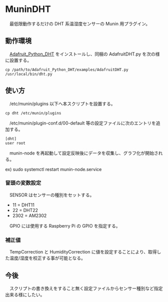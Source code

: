 # MuninDHT
　最低限動作するだけの DHT 系温湿度センサーの Munin 用プラグイン。

## 動作環境
　[Adafruit_Python_DHT](https://github.com/adafruit/Adafruit_Python_DHT) をインストールし、同梱の AdafruitDHT.py を次の様に設置する。

    cp /path/to/Adafruit_Python_DHT/examples/AdafruitDHT.py /usr/local/bin/dht.py

## 使い方
　/etc/munin/plugins 以下へ本スクリプトを設置する。

    cp dht /etc/munin/plugins

　/etc/munin/plugin-conf.d/00-default 等の設定ファイルに次のエントリを追加する。

    [dht]
    user root

　munin-node を再起動して設定反映後にデータを収集し、グラフ化が開始される。

  ex)
  sudo systemctl restart munin-node.service

### 冒頭の変数設定
　SENSOR はセンサーの種別をセットする。

* 11 = DHT11
* 22 = DHT22
* 2302 = AM2302

　GPIO には使用する Raspberry Pi の GPIO を指定する。

### 補正値
　TempCorrection と HumidityCorrection に値を設定することにより、取得した温度/湿度を校正する事が可能となる。

## 今後
　スクリプトの書き換えをすること無く設定ファイルからセンサー種別など指定出来る様にしたい。
